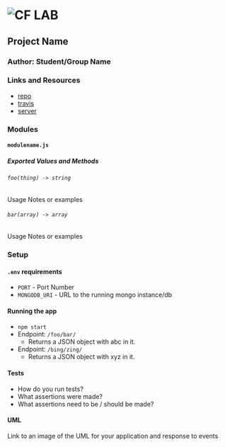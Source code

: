 ![CF](http://i.imgur.com/7v5ASc8.png) LAB
=================================================

## Project Name

### Author: Student/Group Name

### Links and Resources
* [repo](https://github.com/niesssiobhan/05-project)
* [travis](http://xyz.com)
* [server](https://niess-pattison-05-lab.herokuapp.com/)

### Modules
#### `modulename.js`
##### Exported Values and Methods

###### `foo(thing) -> string`
Usage Notes or examples

###### `bar(array) -> array`
Usage Notes or examples

### Setup
#### `.env` requirements
* `PORT` - Port Number
* `MONGODB_URI` - URL to the running mongo instance/db

#### Running the app
* `npm start`
* Endpoint: `/foo/bar/`
  * Returns a JSON object with abc in it.
* Endpoint: `/bing/zing/`
  * Returns a JSON object with xyz in it.

#### Tests
* How do you run tests?
* What assertions were made?
* What assertions need to be / should be made?

#### UML
Link to an image of the UML for your application and response to events
